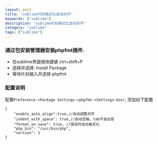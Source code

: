 ```yaml
---
layout: post
title: "sublime代码格式化自动对齐"
keywords: ["sublime"]
description: "sublime代码格式化自动对齐"
category: "sublime"
tags: ["sublime"]
---
```


### 通过包安装管理器安装phpfmt插件.
- 在sublime界面按快捷键 ctrl+shift+P
- 选择并选择: Install Package
- 等待片刻输入并选择 phpfmt

### 配置说明
配置`Preference->Package Settings->phpfmt->Settings-User`, 添加如下配置
```
{
	"enable_auto_align":true,//自动调整对齐
	"indent_with_space": true,//自动空格，tab不会出现
    "format_on_save": true, //保存时自动格式化
    "php_bin": "/usr/bin/php",
    "version": 1
}
```